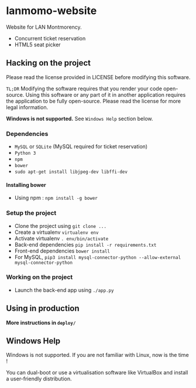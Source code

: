 # lanmomo-website
Website for LAN Montmorency.

* Concurrent ticket reservation
* HTML5 seat picker

## Hacking on the project

Please read the license provided in LICENSE before modifying this software.

`TL;DR` Modifying the software requires that you render your code open-source. Using this software or any part of it in another application requires the application to be fully open-source. Please read the license for more legal information.

**Windows is not supported.** See `Windows Help` section below.

### Dependencies
 * `MySQL` or `SQLite` (MySQL required for ticket reservation)
 * `Python 3`
 * `npm`
 * `bower`
 * `sudo apt-get install libjpeg-dev libffi-dev`

#### Installing bower
 * Using npm : `npm install -g bower`

### Setup the project
 * Clone the project using `git clone ...`
 * Create a virtualenv `virtualenv env`
 * Activate virtualenv `. env/bin/activate`
 * Back-end dependencies `pip install -r requirements.txt`
 * Front-end dependencies  `bower install`
 * For MySQL, `pip3 install mysql-connector-python --allow-external mysql-connector-python`

### Working on the project
* Launch the back-end app using `./app.py`

## Using in production

**More instructions in `deploy/`**

## Windows Help
Windows is not supported. If you are not familiar with Linux, now is the time !

You can dual-boot or use a virtualisation software like VirtualBox and install a user-friendly distribution.
